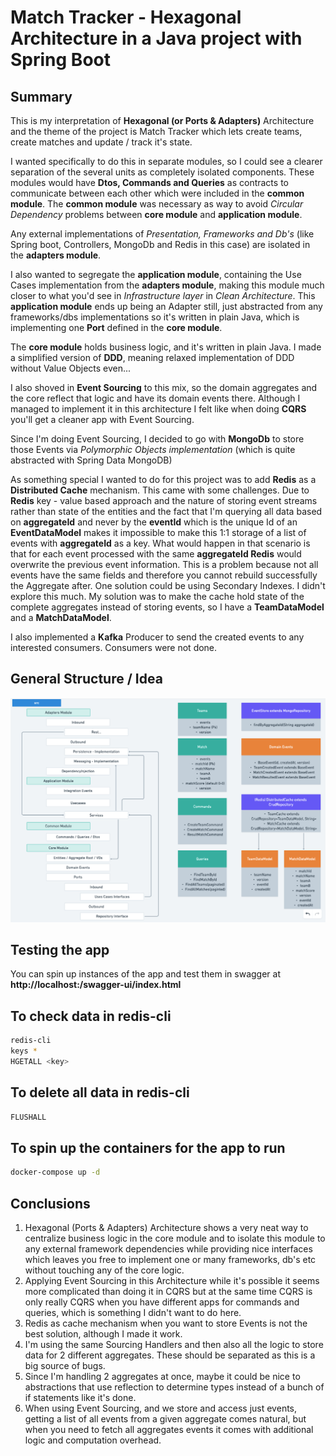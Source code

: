 # Match Tracker - Hexagonal Architecture in a Java project with Spring Boot
## Summary
This is my interpretation of **Hexagonal (or Ports & Adapters)** Architecture and the theme of the project is Match Tracker which lets create teams, create matches and update / track it's state.

I wanted specifically to do this in separate modules, so I could see a clearer separation of the several units as completely isolated components. These modules would have **Dtos, Commands and Queries** as contracts to communicate between each other which were included in the **common module**. The **common module** was necessary as way to avoid *Circular Dependency* problems between **core module** and **application module**.

Any external implementations of *Presentation, Frameworks and Db's* (like Spring boot, Controllers, MongoDb and Redis in this case) are isolated in the **adapters module**.

I also wanted to segregate the **application module**, containing the Use Cases implementation from the **adapters module**, making this module much closer to what you'd see in *Infrastructure layer* in *Clean Architecture*.
This **application module** ends up being an Adapter still, just abstracted from any frameworks/dbs implementations so it's written in plain Java, which is implementing one **Port** defined in the **core module**.

The **core module** holds business logic, and it's written in plain Java. I made a simplified version of **DDD**, meaning relaxed implementation of DDD without Value Objects even...

I also shoved in **Event Sourcing** to this mix, so the domain aggregates and the core reflect that logic and have its domain events there.
Although I managed to implement it in this architecture I felt like when doing **CQRS** you'll get a cleaner app with Event Sourcing.

Since I'm doing Event Sourcing, I decided to go with **MongoDb** to store those Events via *Polymorphic Objects implementation* (which is quite abstracted with Spring Data MongoDB)

As something special I wanted to do for this project was to add **Redis** as a **Distributed Cache** mechanism.
This came with some challenges. Due to **Redis** key - value based approach and the nature of storing event streams rather than state of the entities and the fact that I'm querying all data based on **aggregateId** and never by the **eventId** which is the unique Id of an **EventDataModel** makes it impossible to make this 1:1 storage of a list of events with **aggregateId** as a key.
What would happen in that scenario is that for each event processed with the same **aggregateId Redis** would overwrite the previous event information. This is a problem because not all events have the same fields and therefore you cannot rebuild successfully the Aggregate after.
One solution could be using Secondary Indexes. I didn't explore this much.
My solution was to make the cache hold state of the complete aggregates instead of storing events, so I have a **TeamDataModel** and a **MatchDataModel**.

I also implemented a **Kafka** Producer to send the created events to any interested consumers. Consumers were not done.

## General Structure / Idea
![img.png](img.png)

## Testing the app
You can spin up instances of the app and test them in swagger at **http://localhost:<port>/swagger-ui/index.html**

## To check data in redis-cli
```bash
redis-cli
keys *
HGETALL <key>
```
## To delete all data in redis-cli
```bash
FLUSHALL
```

## To spin up the containers for the app to run
```bash
docker-compose up -d
```

## Conclusions
1. Hexagonal (Ports & Adapters) Architecture shows a very neat way to centralize business logic in the core module and to isolate this module to any external framework dependencies while providing nice interfaces which leaves you free to implement one or many frameworks, db's etc without touching any of the core logic.
2. Applying Event Sourcing in this Architecture while it's possible it seems more complicated than doing it in CQRS but at the same time CQRS is only really CQRS when you have different apps for commands and queries, which is something I didn't want to do here.
3. Redis as cache mechanism when you want to store Events is not the best solution, although I made it work.
4. I'm using the same Sourcing Handlers and then also all the logic to store data for 2 different aggregates. These should be separated as this is a big source of bugs.
5. Since I'm handling 2 aggregates at once, maybe it could be nice to abstractions that use reflection to determine types instead of a bunch of if statements like it's done.
6. When using Event Sourcing, and we store and access just events, getting a list of all events from a given aggregate comes natural, but when you need to fetch all aggregates events it comes with additional logic and computation overhead.